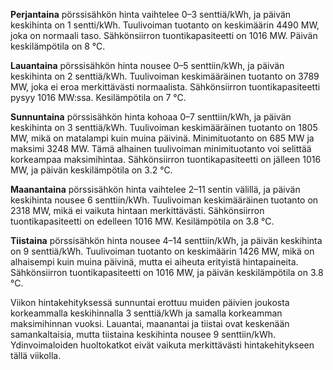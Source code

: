 **Perjantaina** pörssisähkön hinta vaihtelee 0–3 senttiä/kWh, ja päivän keskihinta on 1 sentti/kWh. Tuulivoiman tuotanto on keskimäärin 4490 MW, joka on normaali taso. Sähkönsiirron tuontikapasiteetti on 1016 MW. Päivän keskilämpötila on 8 °C.

**Lauantaina** pörssisähkön hinta nousee 0–5 senttiin/kWh, ja päivän keskihinta on 2 senttiä/kWh. Tuulivoiman keskimääräinen tuotanto on 3789 MW, joka ei eroa merkittävästi normaalista. Sähkönsiirron tuontikapasiteetti pysyy 1016 MW:ssa. Kesilämpötila on 7 °C.

**Sunnuntaina** pörssisähkön hinta kohoaa 0–7 senttiin/kWh, ja päivän keskihinta on 3 senttiä/kWh. Tuulivoiman keskimääräinen tuotanto on 1805 MW, mikä on matalampi kuin muina päivinä. Minimituotanto on 685 MW ja maksimi 3248 MW. Tämä alhainen tuulivoiman minimituotanto voi selittää korkeampaa maksimihintaa. Sähkönsiirron tuontikapasiteetti on jälleen 1016 MW, ja päivän keskilämpötila on 3.2 °C.

**Maanantaina** pörssisähkön hinta vaihtelee 2–11 sentin välillä, ja päivän keskihinta nousee 6 senttiin/kWh. Tuulivoiman keskimääräinen tuotanto on 2318 MW, mikä ei vaikuta hintaan merkittävästi. Sähkönsiirron tuontikapasiteetti on edelleen 1016 MW. Kesilämpötila on 3.8 °C.

**Tiistaina** pörssisähkön hinta nousee 4–14 senttiin/kWh, ja päivän keskihinta on 9 senttiä/kWh. Tuulivoiman tuotanto on keskimäärin 1426 MW, mikä on alhaisempi kuin muina päivinä, mutta ei aiheuta erityistä hintapaineita. Sähkönsiirron tuontikapasiteetti on 1016 MW, ja päivän keskilämpötila on 3.8 °C.

Viikon hintakehityksessä sunnuntai erottuu muiden päivien joukosta korkeammalla keskihinnalla 3 senttiä/kWh ja samalla korkeamman maksimihinnan vuoksi. Lauantai, maanantai ja tiistai ovat keskenään samankaltaisia, mutta tiistaina keskihinta nousee 9 senttiin/kWh. Ydinvoimaloiden huoltokatkot eivät vaikuta merkittävästi hintakehitykseen tällä viikolla.